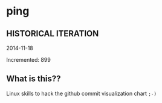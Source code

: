 # ping

## HISTORICAL ITERATION
2014-11-18

Incremented: 899

## What is this?? 
Linux skills to hack the github commit visualization chart `;-)`
